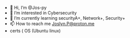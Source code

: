 - 👋 Hi, I’m @Jos-py
- 👀 I’m interested in Cybersecurity
- 🌱 I’m currently learning securityA+, Network+, Security+
- 📫 How to reach me Joslyn.P@proton.me
- certs (
OS (Ubuntu linux)


<!---
Jos-py/Jos-py is a ✨ special ✨ repository because its `README.md` (this file) appears on your GitHub profile.
You can click the Preview link to take a look at your changes.
--->
